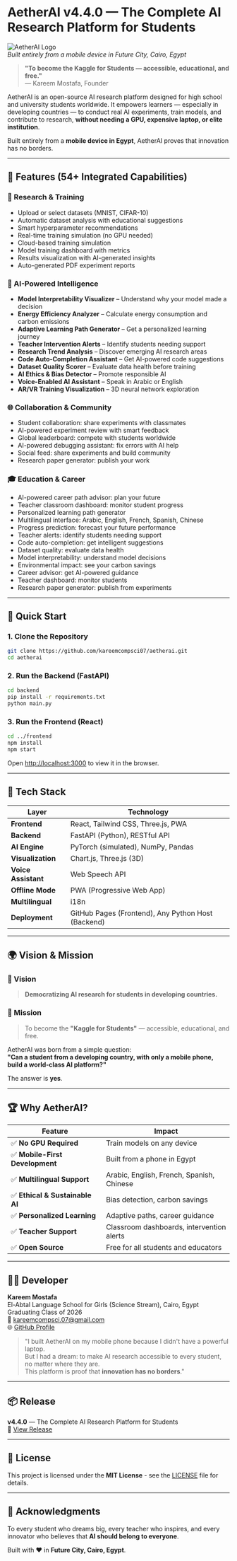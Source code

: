 # AetherAI v4.4.0 — The Complete AI Research Platform for Students

![AetherAI Logo](https://via.placeholder.com/150/000000/FFFFFF?text=AetherAI)  
*Built entirely from a mobile device in Future City, Cairo, Egypt*

> **"To become the Kaggle for Students — accessible, educational, and free."**  
> — Kareem Mostafa, Founder

AetherAI is an open-source AI research platform designed for high school and university students worldwide. It empowers learners — especially in developing countries — to conduct real AI experiments, train models, and contribute to research, **without needing a GPU, expensive laptop, or elite institution**.

Built entirely from a **mobile device in Egypt**, AetherAI proves that innovation has no borders.

---

## 🌟 Features (54+ Integrated Capabilities)

### 🔬 Research & Training
- Upload or select datasets (MNIST, CIFAR-10)
- Automatic dataset analysis with educational suggestions
- Smart hyperparameter recommendations
- Real-time training simulation (no GPU needed)
- Cloud-based training simulation
- Model training dashboard with metrics
- Results visualization with AI-generated insights
- Auto-generated PDF experiment reports

### 🧠 AI-Powered Intelligence
- **Model Interpretability Visualizer** – Understand why your model made a decision
- **Energy Efficiency Analyzer** – Calculate energy consumption and carbon emissions
- **Adaptive Learning Path Generator** – Get a personalized learning journey
- **Teacher Intervention Alerts** – Identify students needing support
- **Research Trend Analysis** – Discover emerging AI research areas
- **Code Auto-Completion Assistant** – Get AI-powered code suggestions
- **Dataset Quality Scorer** – Evaluate data health before training
- **AI Ethics & Bias Detector** – Promote responsible AI
- **Voice-Enabled AI Assistant** – Speak in Arabic or English
- **AR/VR Training Visualization** – 3D neural network exploration

### 🌐 Collaboration & Community
- Student collaboration: share experiments with classmates
- AI-powered experiment review with smart feedback
- Global leaderboard: compete with students worldwide
- AI-powered debugging assistant: fix errors with AI help
- Social feed: share experiments and build community
- Research paper generator: publish your work

### 🎓 Education & Career
- AI-powered career path advisor: plan your future
- Teacher classroom dashboard: monitor student progress
- Personalized learning path generator
- Multilingual interface: Arabic, English, French, Spanish, Chinese
- Progress prediction: forecast your future performance
- Teacher alerts: identify students needing support
- Code auto-completion: get intelligent suggestions
- Dataset quality: evaluate data health
- Model interpretability: understand model decisions
- Environmental impact: see your carbon savings
- Career advisor: get AI-powered guidance
- Teacher dashboard: monitor students
- Research paper generator: publish from experiments

---

## 🚀 Quick Start

### 1. Clone the Repository
```bash
git clone https://github.com/kareemcompsci07/aetherai.git
cd aetherai
```

### 2. Run the Backend (FastAPI)
```bash
cd backend
pip install -r requirements.txt
python main.py
```

### 3. Run the Frontend (React)
```bash
cd ../frontend
npm install
npm start
```

Open [http://localhost:3000](http://localhost:3000) to view it in the browser.

---

## 🧩 Tech Stack

| Layer | Technology |
|------|------------|
| **Frontend** | React, Tailwind CSS, Three.js, PWA |
| **Backend** | FastAPI (Python), RESTful API |
| **AI Engine** | PyTorch (simulated), NumPy, Pandas |
| **Visualization** | Chart.js, Three.js (3D) |
| **Voice Assistant** | Web Speech API |
| **Offline Mode** | PWA (Progressive Web App) |
| **Multilingual** | i18n |
| **Deployment** | GitHub Pages (Frontend), Any Python Host (Backend) |

---

## 🌍 Vision & Mission

### 🎯 Vision
> **Democratizing AI research for students in developing countries.**

### 🚀 Mission
> To become the **"Kaggle for Students"** — accessible, educational, and free.

AetherAI was born from a simple question:  
**"Can a student from a developing country, with only a mobile phone, build a world-class AI platform?"**

The answer is **yes**.

---

## 🏆 Why AetherAI?

| Feature | Impact |
|--------|--------|
| ✅ **No GPU Required** | Train models on any device |
| ✅ **Mobile-First Development** | Built from a phone in Egypt |
| ✅ **Multilingual Support** | Arabic, English, French, Spanish, Chinese |
| ✅ **Ethical & Sustainable AI** | Bias detection, carbon savings |
| ✅ **Personalized Learning** | Adaptive paths, career guidance |
| ✅ **Teacher Support** | Classroom dashboards, intervention alerts |
| ✅ **Open Source** | Free for all students and educators |

---

## 🧑‍💻 Developer

**Kareem Mostafa**  
El-Abtal Language School for Girls (Science Stream), Cairo, Egypt  
Graduating Class of 2026  
📧 kareemcompsci.07@gmail.com  
🌐 [GitHub Profile](https://github.com/kareemcompsci07)

> "I built AetherAI on my mobile phone because I didn't have a powerful laptop.  
> But I had a dream: to make AI research accessible to every student, no matter where they are.  
> This platform is proof that **innovation has no borders**."

---

## 📦 Release

**v4.4.0** — The Complete AI Research Platform for Students  
🔗 [View Release](https://github.com/kareemcompsci07/aetherai/releases/tag/v4.4.0)

---

## 📄 License

This project is licensed under the **MIT License** - see the [LICENSE](LICENSE) file for details.

---

## 🙏 Acknowledgments

To every student who dreams big, every teacher who inspires, and every innovator who believes that **AI should belong to everyone**.

Built with ❤️ in **Future City, Cairo, Egypt**.
